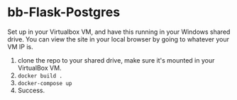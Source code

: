 # bb-Flask-Postgres

Set up in your Virtualbox VM, and have this running in your Windows shared drive. You can view the site in your local browser by going to whatever your VM IP is.

1. clone the repo to your shared drive, make sure it's mounted in your VirtualBox VM.
2. `docker build .`
3. `docker-compose up`
4. Success.
